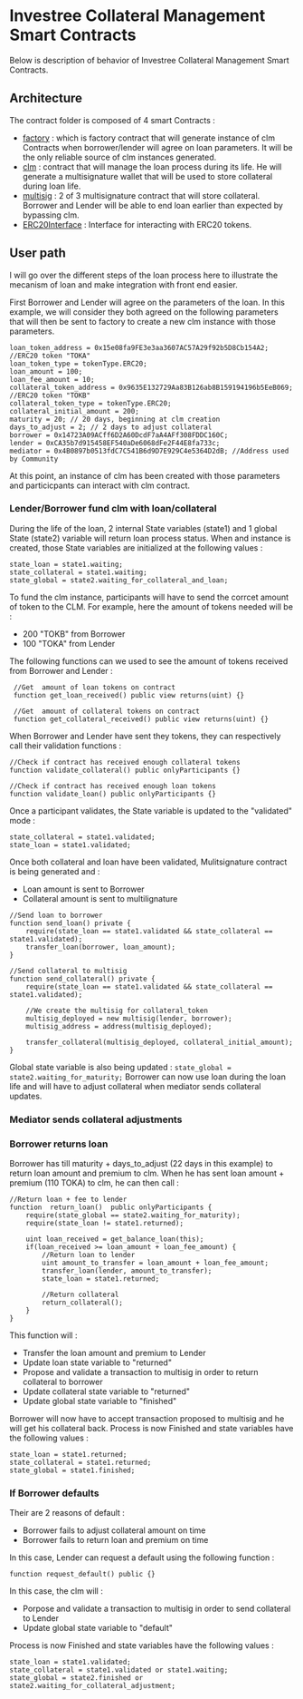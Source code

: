 # Investree Collateral Management Smart Contracts

Below is description of behavior of Investree Collateral Management Smart Contracts.

## Architecture

The contract folder is composed of 4 smart Contracts :
- [factory](contracts/factory.sol) : which is factory contract that will generate instance of clm Contracts when borrower/lender will agree on loan parameters. It will be the only reliable source of clm instances generated.
- [clm](contracts/clm.sol) : contract that will manage the loan process during its life. He will generate a multisignature wallet that will be used to store collateral during loan life.
- [multisig](contracts/multisig.sol) : 2 of 3 multisignature contract that will store collateral. Borrower and Lender will be able to end loan earlier than expected by bypassing clm.
- [ERC20Interface](contracts/ERC20Interface.sol) : Interface for interacting with ERC20 tokens.

## User path

I will go over the different steps of the loan process here to illustrate the mecanism of loan and make integration with front end easier.

First Borrower and Lender will agree on the parameters of the loan. In this example, we will consider they both agreed on the following parameters that will then be sent to factory to create a new clm instance with those parameters.

```
loan_token_address = 0x15e08fa9FE3e3aa3607AC57A29f92b5D8Cb154A2; //ERC20 token "TOKA"
loan_token_type = tokenType.ERC20;
loan_amount = 100;
loan_fee_amount = 10;
collateral_token_address = 0x9635E132729Aa83B126ab8B159194196b5EeB069; //ERC20 token "TOKB"
collateral_token_type = tokenType.ERC20;
collateral_initial_amount = 200;
maturity = 20; // 20 days, beginning at clm creation
days_to_adjust = 2; // 2 days to adjust collateral
borrower = 0x14723A09ACff6D2A60DcdF7aA4AFf308FDDC160C;
lender = 0xCA35b7d915458EF540aDe6068dFe2F44E8fa733c;
mediator = 0x4B0897b0513fdC7C541B6d9D7E929C4e5364D2dB; //Address used by Community
```

At this point, an instance of clm has been created with those parameters and particicpants can interact with clm contract.

### Lender/Borrower fund clm with loan/collateral

During the life of the loan, 2 internal State variables (state1) and 1 global State (state2) variable will return loan process status.
When and instance is created, those State variables are initialized at the following values :

```
state_loan = state1.waiting;
state_collateral = state1.waiting;
state_global = state2.waiting_for_collateral_and_loan;
```

To fund the clm instance, participants will have to send the corrcet amount of token to the CLM. For example, here the amount of tokens needed will be :
- 200 "TOKB" from Borrower
- 100 "TOKA" from Lender

The following functions can we used to see the amount of tokens received from Borrower and Lender :

```
 //Get  amount of loan tokens on contract
 function get_loan_received() public view returns(uint) {}

 //Get  amount of collateral tokens on contract
 function get_collateral_received() public view returns(uint) {}
 ```

When Borrower and Lender have sent they tokens, they can respectively call their validation functions :

```
//Check if contract has received enough collateral tokens
function validate_collateral() public onlyParticipants {}

//Check if contract has received enough loan tokens
function validate_loan() public onlyParticipants {}
```
Once a participant validates, the State variable is updated to the "validated" mode :
```
state_collateral = state1.validated;
state_loan = state1.validated;
```
Once both collateral and loan have been validated, Mulitsignature contract is being generated and :
- Loan amount is sent to Borrower
- Collateral amount is sent to multilignature

```
//Send loan to borrower
function send_loan() private {
    require(state_loan == state1.validated && state_collateral == state1.validated);
    transfer_loan(borrower, loan_amount);
}

//Send collateral to multisig
function send_collateral() private {
    require(state_loan == state1.validated && state_collateral == state1.validated);

    //We create the multisig for collateral_token
    multisig_deployed = new multisig(lender, borrower);
    multisig_address = address(multisig_deployed);

    transfer_collateral(multisig_deployed, collateral_initial_amount);
}
```
Global state variable is also being updated : ```state_global = state2.waiting_for_maturity;```
Borrower can now use loan during the loan life and will have to adjust collateral when mediator sends collateral updates.

### Mediator sends collateral adjustments

### Borrower returns loan

Borrower has till maturity + days_to_adjust (22 days in this example) to return loan amount and premium to clm.
When he has sent loan amount + premium (110 TOKA) to clm, he can then call :

```
//Return loan + fee to lender
function  return_loan()  public onlyParticipants {
    require(state_global == state2.waiting_for_maturity);
    require(state_loan != state1.returned);

    uint loan_received = get_balance_loan(this);
    if(loan_received >= loan_amount + loan_fee_amount) {
        //Return loan to lender
        uint amount_to_transfer = loan_amount + loan_fee_amount;
        transfer_loan(lender, amount_to_transfer);
        state_loan = state1.returned;

        //Return collateral
        return_collateral();
    }
}
```
This function will :
- Transfer the loan amount and premium to Lender
- Update loan state variable to "returned"
- Propose and validate a transaction to multisig in order to return collateral to borrower
- Update collateral state variable to "returned"
- Update global state variable to "finished"

Borrower will now have to accept transaction proposed to multisig and he will get his collateral back.
Process is now Finished and state variables have the following values :

```
state_loan = state1.returned;
state_collateral = state1.returned;
state_global = state1.finished;
```
### If Borrower defaults

Their are 2 reasons of default :
- Borrower fails to adjust collateral amount on time
- Borrower fails to return loan and premium on time

In this case, Lender can request a default using the following function :
```
function request_default() public {}
```
In this case, the clm will :
- Porpose and validate a transaction to multisig in order to send collateral to Lender
- Update global state variable to "default"

Process is now Finished and state variables have the following values :
```
state_loan = state1.validated;
state_collateral = state1.validated or state1.waiting;
state_global = state2.finished or state2.waiting_for_collateral_adjustment;
```
